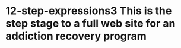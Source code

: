 12-step-expressions3
This is the step stage to a full web site for an addiction recovery program
====================
